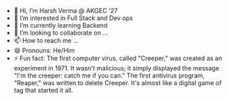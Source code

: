 - 👋 Hi, I’m Harsh Verma @ AKGEC '27
- 👀 I’m interested in Full Stack and Dev ops
- 🌱 I’m currently learning Backend
- 💞️ I’m looking to collaborate on ...
- 📫 How to reach me ...
- 😄 Pronouns: He/Him
- ⚡ Fun fact:  The first computer virus, called "Creeper," was created as an experiment in 1971. It wasn't malicious; it simply displayed the message "I'm the creeper: catch me if you can." The first antivirus program, "Reaper," was written to delete Creeper. It's almost like a digital game of tag that started it all.

<!---
hankvscode2024/hankvscode2024 is a ✨ special ✨ repository because its `README.md` (this file) appears on your GitHub profile.
You can click the Preview link to take a look at your changes.
--->
